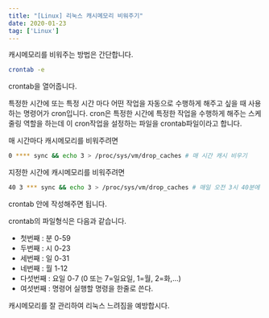 ```yaml
---
title: "[Linux] 리눅스 캐시메모리 비워주기"
date: 2020-01-23
tag: ['Linux']
---
```


캐시메모리를 비워주는 방법은 간단합니다.

```bash
crontab -e
```

crontab을 열어줍니다.

특정한 시간에 또는 특정 시간 마다 어떤 작업을 자동으로 수행하게 해주고 싶을 때 사용하는 명령어가 cron입니다.
cron은 특정한 시간에 특정한 작업을 수행하게 해주는 스케줄링 역할을 하는데 이 cron작업을 설정하는 파일을 crontab파일이라고 합니다.

매 시간마다 캐시메모리를 비워주려면

```bash
0 **** sync && echo 3 > /proc/sys/vm/drop_caches # 매 시간 캐시 비우기
```

지정한 시간에 캐시메모리를 비워주려면

```bash
40 3 *** sync && echo 3 > /proc/sys/vm/drop_caches # 매일 오전 3시 40분에 캐시 비우기
```

crontab 안에 작성해주면 됩니다.

crontab의 파일형식은 다음과 같습니다.

- 첫번째 :   분        0-59
- 두번째 :   시        0-23
- 세번째 :   일        0-31
- 네번째 :   월        1-12
- 다섯번째 :  요일      0-7 (0 또는 7=일요일, 1=월, 2=화,...)
- 여섯번째 : 명령어    실행할 명령을 한줄로 쓴다.

캐시메모리를 잘 관리하여 리눅스 느려짐을 예방합시다.
